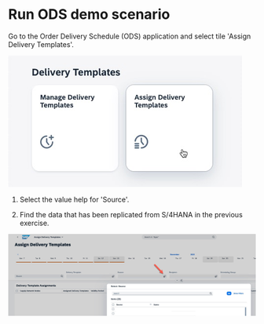# Run ODS demo scenario
Go to the Order Delivery Schedule (ODS) application and select tile 'Assign Delivery Templates'.

![](images/EX9_1.jpg)

1. Select the value help for 'Source'.
   
2. Find the data that has been replicated from S/4HANA in the previous exercise.

![](images/EX9_2.jpg)